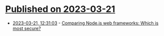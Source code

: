 # [Published on 2023-03-21](index.md)

* [2023-03-21, 12:31:03](https://lobste.rs/s/evmmmi/comparing_node_js_web_frameworks_which_is) - [Comparing Node.js web frameworks: Which is most secure?](https://snyk.io/blog/comparing-node-js-web-frameworks/)
